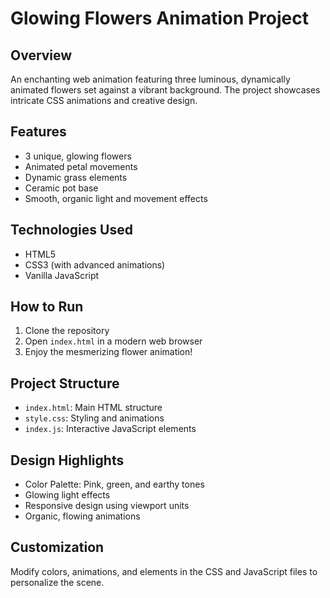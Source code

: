 # Glowing Flowers Animation Project

## Overview
An enchanting web animation featuring three luminous, dynamically animated flowers set against a vibrant background. The project showcases intricate CSS animations and creative design.

## Features
- 3 unique, glowing flowers
- Animated petal movements
- Dynamic grass elements
- Ceramic pot base
- Smooth, organic light and movement effects

## Technologies Used
- HTML5
- CSS3 (with advanced animations)
- Vanilla JavaScript

## How to Run
1. Clone the repository
2. Open `index.html` in a modern web browser
3. Enjoy the mesmerizing flower animation!

## Project Structure
- `index.html`: Main HTML structure
- `style.css`: Styling and animations
- `index.js`: Interactive JavaScript elements

## Design Highlights
- Color Palette: Pink, green, and earthy tones
- Glowing light effects
- Responsive design using viewport units
- Organic, flowing animations

## Customization
Modify colors, animations, and elements in the CSS and JavaScript files to personalize the scene.


